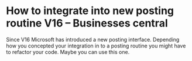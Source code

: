 # How to integrate into new posting routine V16 – Businesses central 

Since V16 Microsoft has introduced a new posting interface. Depending how you concepted your integration in to a posting routine you might have to refactor your code. Maybe you can use this one.
